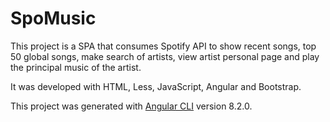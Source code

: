 # SpoMusic

This project is a SPA that consumes Spotify API to show recent songs, top 50 global songs, make search of artists, view artist personal page and play the principal music of the artist.

It was developed with HTML, Less, JavaScript, Angular and Bootstrap.

This project was generated with [Angular CLI](https://github.com/angular/angular-cli) version 8.2.0.
